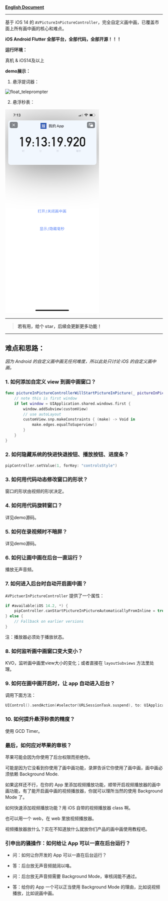 **[English Document](README_en.md)**

---

基于 iOS 14 的 `AVPictureInPictureController`，完全自定义画中画，已覆盖市面上所有画中画的核心和难点。

**iOS Android Flutter 全部平台，全部代码，全部开源！！！**


**运行环境：**

真机 & iOS14及以上

**demo展示：**


1. 悬浮提词器：

![float_teleprompter](float_teleprompter.GIF)


2. 悬浮秒表：

![float_timer](float_timer.PNG)

---


> **若有用，给个 star，后续会更新更多功能！**


---


## 难点和思路：

*因为 Android 的自定义画中画无任何难度，所以此处只讨论 iOS 的自定义画中画。*

### 1. 如何添加自定义 view 到画中画窗口？


```swift
func pictureInPictureControllerWillStartPictureInPicture(_ pictureInPictureController: AVPictureInPictureController) {
    // note this is first window
    if let window = UIApplication.shared.windows.first {
        window.addSubview(customView)
        // use autoLayout
        customView.snp.makeConstraints { (make) -> Void in
            make.edges.equalToSuperview()
        }
    }
}
```

### 2. 如何隐藏系统的快进快退按钮、播放按钮、进度条？


```swift
pipController.setValue(1, forKey: "controlsStyle")
```

### 3. 如何用代码动态修改窗口的形状？

窗口的形状由视频的形状决定。

### 4. 如何用代码旋转窗口？

详见demo源码。


### 5. 如何在录视频时不暗屏？

详见demo源码。


### 6. 如何让画中画在后台一直运行？

播放无声音频。


### 7. 如何进入后台时自动开启画中画？

`AVPictuerInPictureController` 提供了一个属性：


```swift
if #available(iOS 14.2, *) {
    pipController.canStartPictureInPictureAutomaticallyFromInline = true
} else {
    // Fallback on earlier versions
}
```

注：播放器必须处于播放状态。


### 8. 如何监听画中画窗口变大变小？

KVO，监听画中画里view大小的变化；或者直接在 `layoutSubviews` 方法里处理。


### 9. 如何在画中画开启时，让 app 自动进入后台？

调用下面方法：

```swift
UIControl().sendAction(#selector(URLSessionTask.suspend), to: UIApplication.shared, for: nil)
```

### 10. 如何提升悬浮秒表的精度？

使用 GCD Timer。


### 最后，如何应对苹果的审核？

苹果可能会因为你使用了后台权限而拒绝你。

可能是因为它没看到你使用了画中画功能，录屏告诉它你使用了画中画，画中画必须依赖 Background Mode.

如果这样还不行，在你的 App 里添加视频播放功能，顺带开启视频播放器的画中画功能，有了能开启画中画的视频播放器，你就可以理所当然的使用 Background Mode 了。

如何快速添加视频播放功能？用 iOS 自带的视频播放器 class 啊。

也可以用一个 web，在 web 里放视频播放器。

视频播放器放什么？实在不知道放什么就放你们产品的画中画使用教程吧。


### 引申出的骚操作：如何给让 App 可以一直在后台运行？

- 问：如何让你开发的 App 可以一直在后台运行？
- 答：后台放无声音频就阔以咯。


- 问：后台放无声音频需要 Background Mode，审核阔能不通过。
- 答：给你的 App 一个可以正当使用 Background Mode 的理由，比如说视频播放，比如说画中画。


